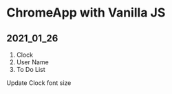 # ChromeApp with Vanilla JS

## 2021_01_26
1. Clock
2. User Name
3. To Do List

Update Clock font size

